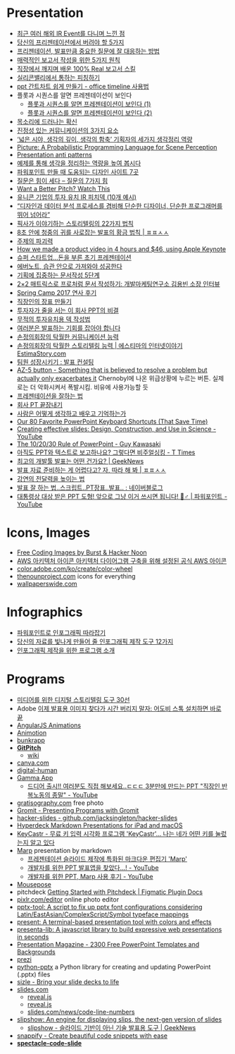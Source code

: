 Presentation
============
* [최근 여러 해외 IR Event를 다니며 느낀 점](http://www.venturesquare.net/562850)
* [당신의 프리젠테이션에서 버려야 할 5가지](http://ppss.kr/archives/35732)
* [프리젠테이션, 발표만큼 중요한 질문에 잘 대응하는 방법](http://ppss.kr/archives/36551)
* [매력적인 보고서 작성을 위한 5가지 원칙](http://ppss.kr/archives/37247)
* [직장에서 깨지며 배운 100% Real 보고서 스킬](https://brunch.co.kr/@lovewant/49)
* [실리콘밸리에서 통하는 피칭하기](http://www.venturesquare.net/578109)
* [ppt 간트차트 쉽게 만들기 - office timeline 사용법](http://blog.naver.com/chowin21/220326053200)
* 플롯과 시퀀스를 알면 프레젠테이션이 보인다
  * [플롯과 시퀀스를 알면 프레젠테이션이 보인다 (1)](http://ppss.kr/archives/42701)
  * [플롯과 시퀀스를 알면 프레젠테이션이 보인다 (2)](http://ppss.kr/archives/38185)
* [목소리에 드러나는 확신](http://newspeppermint.com/2015/05/13/m-confidence/)
* [진정성 있는 커뮤니케이션의 3가지 요소](http://ppss.kr/archives/19940)
* [‘넓은 시야, 생각의 깊이, 생각의 함축’ 기획자의 세가지 생각정리 역량](http://platum.kr/archives/16111)
* [Picture: A Probabilistic Programming Language for Scene Perception](http://www.cv-foundation.org/openaccess/content_cvpr_2015/papers/Kulkarni_Picture_A_Probabilistic_2015_CVPR_paper.pdf)
* [Presentation anti patterns](http://www.troyhunt.com/2015/06/speaker-style-bingo-10-presentation.html)
* [예제를 통해 생각을 정리하는 역량을 높여 봅시다](http://ppss.kr/archives/33568)
* [파워포인트 만들 때 도움되는 디자인 사이트 7곳](http://ppss.kr/archives/37434)
* [질문은 힘이 세다 – 질문의 7가지 힘](http://ppss.kr/archives/48428)
* [Want a Better Pitch? Watch This](https://medium.com/firm-narrative/want-a-better-pitch-watch-this-328b95c2fd0b)
* [유니콘 기업의 투자 유치 IR 피치덱 (10개 예시)](https://yeonlab.com/pitchdeck/)
* [“디자인과 데이터 분석 프로세스를 겸비해 단순한 디자이너, 단순한 프로그래머를 뛰어 넘어라”](http://www.venturesquare.net/595001)
* [픽사가 이야기하는 스토리텔링의 22가지 법칙](http://ppss.kr/archives/55271)
* [8초 안에 청중의 귀를 사로잡는 발표의 황금 법칙 | ㅍㅍㅅㅅ](https://ppss.kr/archives/217177)
* [주제의 파괴력](http://ppss.kr/archives/56624)
* [How we made a product video in 4 hours and $46, using Apple Keynote](http://blog.weld.io/post/130468091870/how-we-made-a-product-video-in-keynote)
* [슈퍼 스타트업…돈을 부른 초기 프레젠테이션](http://techholic.co.kr/archives/41033)
* [에버노트, 습관 안으로 가져와야 성공한다](http://ppss.kr/archives/59152)
* [기획에 집중하는 문서작성 5단계](http://ppss.kr/archives/59150)
* [2×2 매트릭스로 프로처럼 문서 작성하기: 개발마케팅연구소 김용빈 소장 인터뷰](http://1boon.daum.net/ppss/5907148f6a8e510001e299fc)
* [Spring Camp 2017 연사 후기](http://blog.woniper.net/344)
* [직장인의 장표 만들기](https://brunch.co.kr/@hyungsukkim/70)
* [투자자가 줄을 서는 이 회사 PPT의 비결](http://naver.me/xzk4DqIC)
* [무적의 투자유치용 덱 작성법](http://bridge.500startups.co.kr/%EB%AC%B4%EC%A0%81%EC%9D%98-%ED%88%AC%EC%9E%90%EC%9C%A0%EC%B9%98%EC%9A%A9-%EB%8D%B1-%EC%9E%91%EC%84%B1%EB%B2%95/)
* [여러분은 발표하는 기회를 잡아야 합니다](http://aerosky.tistory.com/entry/%EC%97%AC%EB%9F%AC%EB%B6%84%EC%9D%80-%EB%B0%9C%ED%91%9C%ED%95%98%EB%8A%94-%EA%B8%B0%ED%9A%8C%EB%A5%BC-%EC%9E%A1%EC%95%84%EC%95%BC-%ED%95%A9%EB%8B%88%EB%8B%A4)
* [손정의회장의 탁월한 커뮤니케이션 능력](https://estimastory.com/2019/08/15/sonsvf2/)
* [손정의회장의 탁월한 스토리텔링 능력 | 에스티마의 인터넷이야기 EstimaStory.com](https://estimastory.com/2021/05/15/softbank2021/)
* [팀원 성장시키기 : 발표 컨설팅](https://zzsza.github.io/diary/2019/10/20/helping-presentation/)
* [AZ-5 button - Something that is believed to resolve a problem but actually only exacerbates it](https://www.urbandictionary.com/define.php?term=AZ-5%20button) Chernobyl에 나온 위급상황에 누르는 버튼. 실제로는 더 악화시켜서 폭발시킴. 비유에 사용가능할 듯
* [프레젠테이션을 잘하는 법](https://ppss.kr/archives/207368)
* [회사 PT 끝장내기](https://www.andrewahn.co/product/prepping-exec-presenation/)
* [사람은 어떻게 생각하고 배우고 기억하는가](https://jhrogue.blogspot.com/2020/06/blog-post.html)
* [Our 80 Favorite PowerPoint Keyboard Shortcuts (That Save Time)](https://nutsandboltsspeedtraining.com/powerpoint-tutorials/80-favorite-powerpoint-keyboard-shortcuts/)
* [Creating effective slides: Design, Construction, and Use in Science - YouTube](https://www.youtube.com/watch?v=meBXuTIPJQk)
* [The 10/20/30 Rule of PowerPoint - Guy Kawasaki](https://guykawasaki.com/the_102030_rule/)
* [아직도 PPT와 텍스트로 보고하나요? 그렇다면 비주얼싱킹 - T Times](https://www.ttimes.co.kr/article/2022050418257792651)
* [최고의 개발툴 발표는 어떤 건가요? | GeekNews](https://news.hada.io/topic?id=6790)
* [발표 자료 준비하는 게 어렵다고? 자, 따라 해 봐 | ㅍㅍㅅㅅ](https://ppss.kr/archives/227103)
* [강연의 전달력을 높이는 법](https://brunch.co.kr/@graypool/1208)
* [발표 잘 하는 법..스크립트..PT장표..발표.. : 네이버블로그](https://blog.naver.com/ranto28/223480792560)
* [대통령상 대상 받은 PPT 도형! 앞으로 그냥 이거 쓰시면 됩니다! 🙋♂️ | 파워포인트 - YouTube](https://www.youtube.com/watch?v=sqgcDFqpwHI)

# Icons, Images
* [Free Coding Images by Burst & Hacker Noon](https://hackernoon.com/coding-images-cc6e6d68661e)
* [AWS 아키텍처 아이콘 아키텍처 다이어그램 구축을 위해 설정된 공식 AWS 아이콘](https://aws.amazon.com/ko/architecture/icons/)
* [color.adobe.com/ko/create/color-wheel](https://color.adobe.com/ko/create/color-wheel/)
* [thenounproject.com](http://thenounproject.com/) icons for everything
* [wallpaperswide.com](http://wallpaperswide.com/)

# Infographics
* [파워포인트로 인포그래픽 따라잡기](http://ppss.kr/archives/39000)
* [당신의 자료를 빛나게 만들어 줄 인포그래픽 제작 도구 12가지](http://trendw.kr/design/201405/12427.t1m)
* [인포그래픽 제작을 위한 프로그램 소개](http://snsrp.com/18)

# Programs
* [미디어를 위한 디지털 스토리텔링 도구 30선](http://www.bloter.net/archives/262776)
* Adobe [이제 발표용 이미지 찾다가 시간 버리지 말자: 어도비 스톡 설치하면 바로 끝](https://ppss.kr/archives/216439)
* [AngularJS Animations](http://www.yearofmoo.com/animation-presentation/#/)
* [Animotion](https://animotionjs.vercel.app/)
* [bunkrapp](http://bunkrapp.com/)
* [**GitPitch**](https://gitpitch.com/)
  * [wiki](https://github.com/gitpitch/gitpitch/wiki)
* [canva.com](https://www.canva.com)
* [digital-human](https://github.com/hunkim/digital-human)
* [Gamma App](https://gamma.app/)
  * [드디어 출시!! 여러분도 직접 해보세요..ㄷㄷㄷ 3분만에 만드는 PPT "직장인 반복노동의 종말" - YouTube](https://www.youtube.com/watch?v=SXRWHHKLqBM)
* [gratisography.com](https://gratisography.com/) free photo
* [Gromit - Presenting Programs with Gromit](http://www.home.unix-ag.org/simon/gromit/)
* [hacker-slides - github.com/jacksingleton/hacker-slides](https://github.com/jacksingleton/hacker-slides)
* [Hyperdeck Markdown Presentations for iPad and macOS](https://hyperdeck.io/)
* [KeyCastr - 무료 키 입력 시각화 프로그램 'KeyCastr'... 나는 네가 어떤 키를 눌렀는지 알고 있다](http://macnews.tistory.com/2552)
* [Marp](https://yhatt.github.io/marp/) presentation by markdown
  * [프레젠테이션 슬라이드 제작에 특화된 마크다운 편집기 'Marp'](http://macnews.tistory.com/4658)
  * [개발자를 위한 PPT 발표앱을 찾았다...! - YouTube](https://www.youtube.com/watch?v=Q2PCO0mKEaU)
  * [개발자를 위한 PPT, Marp 사용 후기 - YouTube](https://www.youtube.com/watch?v=HxpmYNVI73c)
* [Mousepose](http://bedreams.tistory.com/46)
* pitchdeck [Getting Started with Pitchdeck | Figmatic Plugin Docs](https://docs.figmatic.com/pitchdeck)
* [pixlr.com/editor](https://pixlr.com/editor/) online photo editor
* [pptx-tool: A script to fix up pptx font configurations considering Latin/EastAsian/ComplexScript/Symbol typeface mappings](https://github.com/achimnol/pptx-tool)
* [present: A terminal-based presentation tool with colors and effects](https://github.com/vinayak-mehta/present)
* [presenta-lib: A javascript library to build expressive web presentations in seconds](https://github.com/presenta-software/presenta-lib)
* [Presentation Magazine - 2300 Free PowerPoint Templates and Backgrounds](https://www.presentationmagazine.com/)
* [prezi](https://prezi.com/)
* [python-pptx](http://python-pptx.readthedocs.io) a Python library for creating and updating PowerPoint (.pptx) files
* [sizle - Bring your slide decks to life](https://sizle.io/)
* [slides.com](http://slides.com/)
  * [reveal.js](http://lab.hakim.se/reveal-js/)
  * [reveal.js](https://github.com/hakimel/reveal.js)
  * [slides.com/news/code-line-numbers](https://slides.com/news/code-line-numbers/)
* [slipshow: An engine for displaying slips, the next-gen version of slides](https://github.com/panglesd/slipshow)
  * [slipshow - 슬라이드 기반이 아닌 기술 발표용 도구 | GeekNews](https://news.hada.io/topic?id=15136)
* [snappify - Create beautiful code snippets with ease](https://snappify.com/)
* [**spectacle-code-slide**](https://github.com/thejameskyle/spectacle-code-slide)

